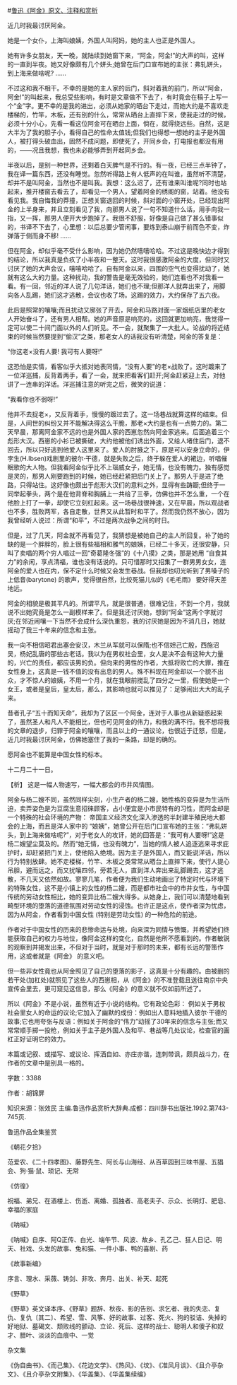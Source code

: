 #[鲁迅《阿金》原文、注释和赏析](https://www.vrrw.net/wx/9772.html)

近几时我最讨厌阿金。

她是一个女仆，上海叫娘姨，外国人叫阿妈，她的主人也正是外国人。

她有许多女朋友，天一晚，就陆续到她窗下来，“阿金，阿金!”的大声的叫，这样的一直到半夜。她又好像颇有几个姘头;她曾在后门口宣布她的主张：弗轧姘头，到上海来做啥呢? ……

不过这和我不相干。不幸的是她的主人家的后门，斜对着我的前门，所以“阿金，阿金!”的叫起来，我总受些影响，有时是文章做不下去了，有时竟会在稿子上写一个“金”字。更不幸的是我的进出，必须从她家的晒台下走过，而她大约是不喜欢走楼梯的，竹竿，木板，还有别的什么，常常从晒台上直摔下来，使我走过的时候，必须十分小心，先看一看这位阿金可在晒台上面，倘在，就得绕远些。自然，这是大半为了我的胆子小，看得自己的性命太值钱;但我们也得想一想她的主子是外国人，被打得头破血出，固然不成问题，即使死了，开同乡会，打电报也都没有用的，——况且我想，我也未必能够弄到开起同乡会。

半夜以后，是别一种世界，还剩着白天脾气是不行的。有一夜，已经三点半钟了，我在译一篇东西，还没有睡觉。忽然听得路上有人低声的在叫谁，虽然听不清楚，却并不是叫阿金，当然也不是叫我。我想：这么迟了，还有谁来叫谁呢?同时也站起来，推开楼窗去看去了，却看见一个男人，望着阿金的绣阁的窗，站着。他没有看见我。我自悔我的莽撞，正想关窗退回的时候，斜对面的小窗开处，已经现出阿金的上半身来，并且立刻看见了我，向那男人说了一句不知道什么话，用手向我一指，又一挥，那男人便开大步跑掉了。我很不舒服，好像是自己做了甚么错事似的，书译不下去了，心里想：以后总要少管闲事，要炼到泰山崩于前而色不变，炸弹落于侧而身不移! ……

但在阿金，却似乎毫不受什么影响，因为她仍然嘻嘻哈哈。不过这是晚快边才得到的结论，所以我真是负疚了小半夜和一整天。这时我很感激阿金的大度，但同时又讨厌了她的大声会议，嘻嘻哈哈了。自有阿金以来，四围的空气也变得扰动了，她就有这么大的力量。这种扰动，我的警告是毫无效验的，她们连看也不对我看一看。有一回，邻近的洋人说了几句洋话，她们也不理;但那洋人就奔出来了，用脚向各人乱踢，她们这才逃散，会议也收了场。这踢的效力，大约保存了五六夜。

此后是照常的嚷嚷;而且扰动又廓张了开去，阿金和马路对面一家烟纸店里的老女人开始奋斗了，还有男人相帮。她的声音原是响亮的，这回就更加响亮，我觉得一定可以使二十间门面以外的人们听见。不一会，就聚集了一大批人。论战的将近结束的时候当然要提到“偷汉”之类，那老女人的话我没有听清楚，阿金的答复是：

“你这老×没有人要! 我可有人要呀!”

这恐怕是实情，看客似乎大抵对她表同情，“没有人要”的老×战败了。这时踱来了一位洋巡捕，反背着两手，看了一会，就来把看客们赶开;阿金赶紧迎上去，对他讲了一连串的洋话。洋巡捕注意的听完之后，微笑的说道：

“我看你也不弱呀!”

他并不去捉老×，又反背着手，慢慢的踱过去了。这一场巷战就算这样的结束。但是，人间世的纠纷又并不能解决得这么干脆，那老×大约是也有一点势力的。第二天早晨，那离阿金家不远的也是外国人家的西崽忽然向阿金家逃来。后面追着三个彪形大汉。西崽的小衫已被撕破，大约他被他们诱出外面，又给人堵住后门，退不回去，所以只好逃到他爱人这里来了。爱人的肘腋之下，原是可以安身立命的，伊孛生(H.Ibsen)戏剧里的彼尔·干德，就是失败之后，终于躲在爱人的裙边，听唱催眠歌的大人物。但我看阿金似乎比不上瑙威女子，她无情，也没有魄力。独有感觉是灵的，那男人刚要跑到的时候，她已经赶紧把后门关上了。那男人于是进了绝路，只得站住。这好像也颇出于彪形大汉们的意料之外，显得有些踌蹰;但终于一同举起拳头，两个是在他背脊和胸脯上一共给了三拳，仿佛也并不怎么重，一个在他脸上打了一拳，却使它立刻红起来。这一场巷战很神速，又在早晨，所以观战者也不多，胜败两军，各自走散，世界又从此暂时和平了。然而我仍然不放心，因为我曾经听人说过：所谓“和平”，不过是两次战争之间的时日。

但是，过了几天，阿金就不再看见了，我猜想是被她自己的主人所回复。补了她的缺的是一个胖胖的，脸上很有些福相和雅气的娘姨，已经二十多天，还很安静，只叫了卖唱的两个穷人唱过一回“奇葛隆冬强”的《十八摸》之类，那是她用 “自食其力”的余闲，享点清福，谁也没有话说的。只可惜那时又招集了一群男男女女，连阿金的爱人也在内，保不定什么时候又会发生巷战。但我却也叨光听到了男嗓子的上低音(barytone) 的歌声，觉得很自然，比绞死猫儿似的《毛毛雨》 要好得天差地远。

阿金的相貌是极其平凡的。所谓平凡，就是很普通，很难记住，不到一个月，我就说不出她究竟是怎么一副模样来了。但是我还讨厌她，想到“阿金”这两个字就讨厌;在邻近闹嚷一下当然不会成什么深仇重怨，我的讨厌她是因为不消几日，她就摇动了我三十年来的信念和主张。

我一向不相信昭君出塞会安汉，木兰从军就可以保隋;也不信妲己亡殷，西施沼吴，杨妃乱唐的那些古老话。我以为在男权社会里，女人是决不会有这种大力量的，兴亡的责任，都应该男的负。但向来的男性的作者，大抵将败亡的大罪，推在女性身上，这真是一钱不值的没有出息的男人。殊不料现在阿金却以一个貌不出众，才不惊人的娘姨，不用一个月，就在我眼前搅乱了四分之一里，假使她是一个女王，或者是皇后，皇太后，那么，其影响也就可以推见了：足够闹出大大的乱子来。

昔者孔子“五十而知天命”，我却为了区区一个阿金，连对于人事也从新疑惑起来了，虽然圣人和凡人不能相比，但也可见阿金的伟力，和我的满不行。我不想将我的文章的退步，归罪于阿金的嚷嚷，而且以上的一通议论，也很近于迁怒，但是，近几时我最讨厌阿金，仿佛她塞住了我的一条路，却是的确的。

愿阿金也不能算是中国女性的标本。

十二月二十一日。



【析】 这是一幅人物速写，一幅大都会的市井风情图。

阿金与杨二嫂不同，虽然同样尖刻，小生产者的杨二嫂，她性格的变异是为生活所迫，卖弄姿色是为豆腐生意招徕顾客，占小便宜是小市民特有的习性，而阿金却是一个特殊的社会环境的产物： 帝国主义经济文化深入渗透的半封建半殖民地大都会的上海，而且是洋人家中的 “娘姨”，她曾公开在后门口宣布她的主张：“弗轧姘头，到上海来做啥呢?”，对于老女人的攻讦，她的回答是：“我可有人要呀!”这是杨二嫂望尘莫及的。然而“她无情，也没有魄力”，当她的情人被人追逐逃来寻求庇护时，却赶紧把门关上，使他陷入绝境。因为主子是外国人，而又能说洋话，所以行为特别放肆。她不走楼梯，竹竿、木板之类常常从晒台上直摔下来，使行人提心吊胆，避而远之，而又扰嚷四邻，旁若无人，直到洋人奔出来乱脚踢去，这才逃散，不几天又依然如故。寥寥几笔，作者便为我们生动地画出了特定时代与环境下的特殊女性，这不是小镇上的女性的杨二嫂，而是都市社会中的市井女性，与中国传统的劳动女性相比，她的变异比杨二嫂大得多。从她身上，我们可以清楚地看到畸型环境的堕落的道德氛围对劳动女性的浸蚀。也许正是这点，使作者深为忧虑，因为从阿金，作者看到中国女性 (特别是劳动女性) 的一种危险的前途。

作者对于中国女性的历来的悲惨命运与处境，向来深为同情与愤慨，并希望她们终能获取自己的权力与地位，像阿金这样的变化，自然是他所不愿看到的。作者敏锐的观察到并揭发出来，不但对于当时，就是对于那时的未来，都有长远的警策作用，这或者就是《阿金》 的意义吧。

但一些非女性竟也从阿金照见了自己的堕落的影子，这真是十分有趣的。由被删的若干处(加杠处)就照见了这些人的西崽相，从《阿金》的不准登载且送往南京中央宣传会里去，更可窥见这信息，那么《阿金》的意义就不仅如前所述了。

所以《阿金》不是小说，虽然有近于小说的结构。它有政论色彩： 例如关于男权社会里女人的命运的议论;它加入了幽默的成份：例如出人意料地插入彼尔·干德的故事;它也用夸张与反语：例如关于阿金的“伟力”动摇了30年来的信念与主张;而又常常顺手掷一投枪，例如关于主子是外国人及和平、巷战等几处议论，检查官的画杠正好证明它的效力。

本篇或记叙、或描写、或议论、挥洒自如、亦庄亦谐，连刺带讽，颇具战斗力，在作者的文章中是别具一格的。

字数：3388

作者：胡锦屏

知识来源：张效民 主编.鲁迅作品赏析大辞典.成都：四川辞书出版社.1992.第743-745页.

鲁迅作品全集鉴赏

《朝花夕拾》

范爱农、《二十四孝图》、藤野先生、阿长与山海经、从百草园到三味书屋、五猖会、狗·猫·鼠、琐记、无常

《仿徨》

祝福、弟兄、在酒楼上、伤逝、离婚、孤独者、高老夫子、示众、长明灯、肥皂、幸福的家庭

《呐喊》

《呐喊》自序、阿Q正传、白光、端午节、风波、故乡、孔乙己、狂人日记、明天、社戏、头发的故事、兔和猫、一件小事、鸭的喜剧、药

《故事新编》

序言、理水、采薇、铸剑、非攻、奔月、出关、补天、起死

《野草》

《野草》英文译本序、《野草》题辞、秋夜、影的告别、求乞者、我的失恋、复仇、复仇〔其二〕、希望、雪、风筝、好的故事、过客、死火、狗的驳诘、失掉的好地狱、墓碣文、颓败线的颤动、立论、死后、这样的战士、聪明人和傻子和奴才、腊叶、淡淡的血痕中、一觉

杂文集

《伪自由书》、《而己集》、《花边文学》、《热风》、《坟》、《准风月谈》、《且介亭杂文》、《且介亭杂文附集》、《华盖集》、《华盖集续编》


